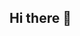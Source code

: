 ## Hi there 👋

<!--
**amaruyum/amaruyum** is a ✨ _special_ ✨ repository because its `README.md` (this file) appears on your GitHub profile.

Here are some ideas to get you started:

- 🔭 I’m currently working on Thoughtworks
- 🌱 I’m currently learning Front
- 😄 Pronouns: He
-->
